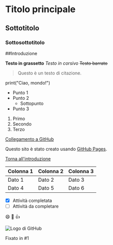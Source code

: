 

# Titolo principale
## Sottotitolo
### Sottosottotitolo

##Introduzione

**Testo in grassetto**
*Testo in corsivo*
~~Testo barrato~~

> Questo è un testo di citazione.

print("Ciao, mondo!")

- Punto 1
- Punto 2
  - Sottopunto
- Punto 3

1. Primo
2. Secondo
3. Terzo

[Collegamento a GitHub](https://github.com)


Questo sito è stato creato usando [GitHub Pages](https://pages.github.com/).

[Torna all'introduzione](#Introduzione)



| Colonna 1 | Colonna 2 | Colonna 3 |
| --------- | --------- | --------- |
| Dato 1    | Dato 2    | Dato 3    |
| Dato 4    | Dato 5    | Dato 6    |

- [x] Attività completata
- [ ] Attività da completare

:smile: :rocket: :+1:

![Logo di GitHub](https://github.githubassets.com/images/modules/logos_page/GitHub-Mark.png)



Fixato in #1


